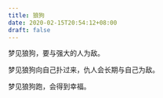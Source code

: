 ```yaml
---
title: 狼狗
date: 2020-02-15T20:54:12+08:00
draft: false
---
```


梦见狼狗，要与强大的人为敌。

梦见狼狗向自己扑过来，仇人会长期与自己为敌。

梦见狼狗跑，会得到幸福。

